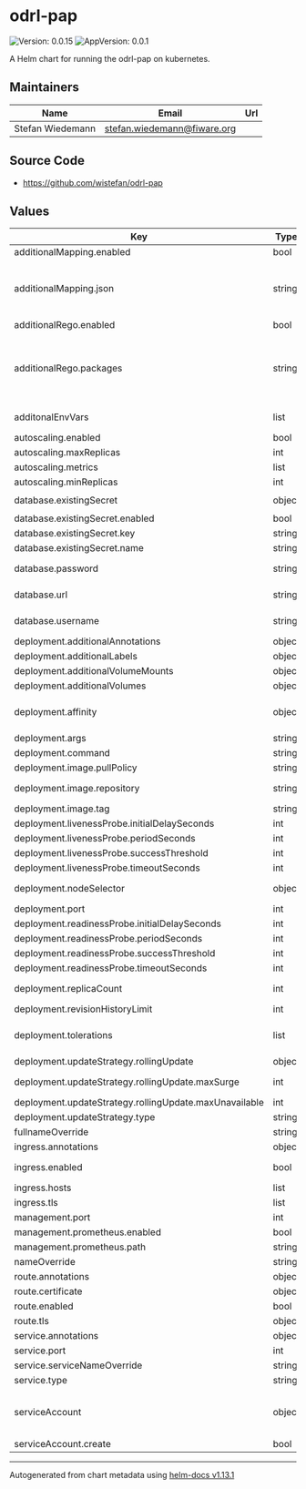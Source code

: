 # odrl-pap

![Version: 0.0.15](https://img.shields.io/badge/Version-0.0.15-informational?style=flat-square) ![AppVersion: 0.0.1](https://img.shields.io/badge/AppVersion-0.0.1-informational?style=flat-square)

A Helm chart for running the odrl-pap on kubernetes.

## Maintainers

| Name | Email | Url |
| ---- | ------ | --- |
| Stefan Wiedemann | <stefan.wiedemann@fiware.org> |  |

## Source Code

* <https://github.com/wistefan/odrl-pap>

## Values

| Key | Type | Default | Description |
|-----|------|---------|-------------|
| additionalMapping.enabled | bool | `false` | should an additional mapping.json be loaded |
| additionalMapping.json | string | `"{\n  \"action\": {\n    \"odrl\": {\n      \"use\" : {\n        \"regoPackage\": \"custom.action as custom_action\",\n        \"regoMethod\": \"custom_action.is_use(helper.http_part)\"\n      }\n    }\n  }\n}\n"` | mapping.json to merged with the defaults the example would overwrite the default odrl:use to be handled by a custom rego method provided with the additional rego  |
| additionalRego.enabled | bool | `false` | should additional packages be loaded |
| additionalRego.packages | string | `"custom/action.rego: |\n  package odrl.action\n\n  import rego.v1\n\n  ## odrl:use\n  # checks if the given request is a usage - in constrast to the default, this example would only consider modifications a \"use\"\n  is_use(request) if {\n      methods := [\"POST\", \"PUT\", \"PATCH\"]\n      request.method in methods\n  }\n"` |  |
| additonalEnvVars | list | `[]` | a list of additional env vars to be set, check the til docu for all available options |
| autoscaling.enabled | bool | `false` |  |
| autoscaling.maxReplicas | int | `10` | maximum number of running pods |
| autoscaling.metrics | list | `[]` | metrics to react on |
| autoscaling.minReplicas | int | `1` | minimum number of running pods |
| database.existingSecret | object | `{"enabled":false,"key":"password","name":"the-secret"}` | existing secret to retrieve the db password |
| database.existingSecret.enabled | bool | `false` | should an existing secret be used |
| database.existingSecret.key | string | `"password"` | key to retrieve the password from |
| database.existingSecret.name | string | `"the-secret"` | name of the secret |
| database.password | string | `"password"` | passowrd to connect the db - ignored if existing secret is configured |
| database.url | string | `"jdbc:postgresql://localhost:5432/pap"` | host of the database to be connected - will be ignored if persistence is disabled |
| database.username | string | `"user"` | username to conncet the db - ignored if existing secret is configured |
| deployment.additionalAnnotations | object | `{}` | additional annotations for the deployment, if required |
| deployment.additionalLabels | object | `{}` | additional labels for the deployment, if required |
| deployment.additionalVolumeMounts | object | `{}` | additional volume mounts |
| deployment.additionalVolumes | object | `{}` | additional volumes to be added for the containers |
| deployment.affinity | object | `{}` | affinity template ref: https://kubernetes.io/docs/concepts/configuration/assign-pod-node/#affinity-and-anti-affinity |
| deployment.args | string | `nil` | arguments to be set for the container |
| deployment.command | string | `nil` | command to be used for starting the container |
| deployment.image.pullPolicy | string | `"IfNotPresent"` | specification of the image pull policy |
| deployment.image.repository | string | `"quay.io/wi_stefan/odrl-pap"` | til image name ref: https://quay.io/repository/wistefan/odrl-pap |
| deployment.image.tag | string | `"0.0.1"` | tag of the image to be used |
| deployment.livenessProbe.initialDelaySeconds | int | `30` |  |
| deployment.livenessProbe.periodSeconds | int | `10` |  |
| deployment.livenessProbe.successThreshold | int | `1` |  |
| deployment.livenessProbe.timeoutSeconds | int | `30` |  |
| deployment.nodeSelector | object | `{}` | selector template ref: https://kubernetes.io/docs/user-guide/node-selection/ |
| deployment.port | int | `8080` | port that the pap container uses |
| deployment.readinessProbe.initialDelaySeconds | int | `31` |  |
| deployment.readinessProbe.periodSeconds | int | `10` |  |
| deployment.readinessProbe.successThreshold | int | `1` |  |
| deployment.readinessProbe.timeoutSeconds | int | `30` |  |
| deployment.replicaCount | int | `1` | initial number of target replications, can be different if autoscaling is enabled |
| deployment.revisionHistoryLimit | int | `3` | number of old replicas to be retained |
| deployment.tolerations | list | `[]` | tolerations template ref: ref: https://kubernetes.io/docs/concepts/configuration/taint-and-toleration/ |
| deployment.updateStrategy.rollingUpdate | object | `{"maxSurge":1,"maxUnavailable":0}` | new pods will be added gradually |
| deployment.updateStrategy.rollingUpdate.maxSurge | int | `1` | number of pods that can be created above the desired amount while updating |
| deployment.updateStrategy.rollingUpdate.maxUnavailable | int | `0` | number of pods that can be unavailable while updating |
| deployment.updateStrategy.type | string | `"RollingUpdate"` | type of the update |
| fullnameOverride | string | `""` | option to override the fullname config in the _helpers.tpl |
| ingress.annotations | object | `{}` | annotations to be added to the ingress |
| ingress.enabled | bool | `false` | should there be an ingress to connect til with the public internet |
| ingress.hosts | list | `[]` | all hosts to be provided |
| ingress.tls | list | `[]` | configure the ingress' tls |
| management.port | int | `9090` | port to be used for health and prometheus |
| management.prometheus.enabled | bool | `true` | should prometheus scrape be enabled |
| management.prometheus.path | string | `"/prometheus"` | path for prometheus scrape |
| nameOverride | string | `""` | option to override the name config in the _helpers.tpl |
| route.annotations | object | `{}` | annotations to be added to the route |
| route.certificate | object | `{}` |  |
| route.enabled | bool | `false` |  |
| route.tls | object | `{}` | tls configuration for the route |
| service.annotations | object | `{}` | additional annotations, if required |
| service.port | int | `8080` | port to be used by the service |
| service.serviceNameOverride | string | `""` | define the name of the service and avoid generating one |
| service.type | string | `"ClusterIP"` | service type |
| serviceAccount | object | `{"create":false}` | if a til specific service account should be used, it can be configured here ref: https://kubernetes.io/docs/tasks/configure-pod-container/configure-service-account/ |
| serviceAccount.create | bool | `false` | specifies if the account should be created |

----------------------------------------------
Autogenerated from chart metadata using [helm-docs v1.13.1](https://github.com/norwoodj/helm-docs/releases/v1.13.1)

